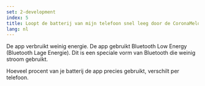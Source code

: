 ```yaml
---
set: 2-development
index: 5
title: Loopt de batterij van mijn telefoon snel leeg door de CoronaMelder app?
lang: nl
---
```


De app verbruikt weinig energie. De app gebruikt Bluetooth Low Energy (Bluetooth Lage Energie). Dit is een speciale vorm van Bluetooth die weinig stroom gebruikt. 

Hoeveel procent van je batterij de app precies gebruikt, verschilt per telefoon.

